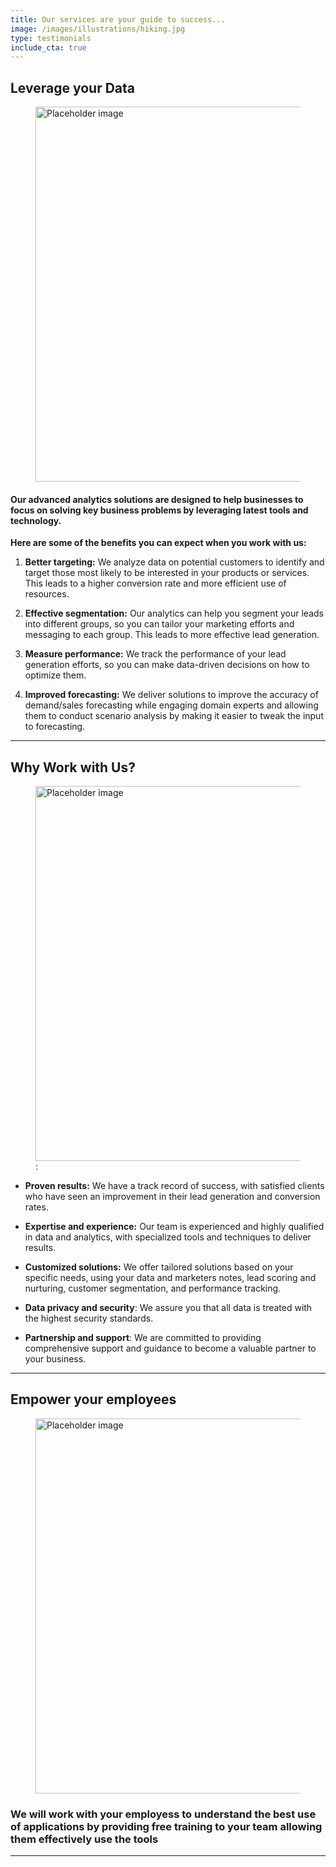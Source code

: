 ```yaml
---
title: Our services are your guide to success... 
image: /images/illustrations/hiking.jpg
type: testimonials
include_cta: true
---
```


## Leverage your Data

<figure class="image">

<img class="" src="https://images.pexels.com/photos/590041/pexels-photo-590041.jpeg?auto=compress&cs=tinysrgb&w=1600" alt="Placeholder image" style="width:600px;">

</figure>

#### Our advanced analytics solutions are designed to help businesses to focus on solving key business problems by leveraging latest tools and technology. 

**Here are some of the benefits you can expect when you work with us:**

1. __Better targeting:__ We analyze data on potential customers to identify and target those most likely to be interested in your products or services. This leads to a higher conversion rate and more efficient use of resources.

2. __Effective segmentation:__ Our analytics can help you segment your leads into different groups, so you can tailor your marketing efforts and messaging to each group. This leads to more effective lead generation.

3. __Measure performance:__ We track the performance of your lead generation efforts, so you can make data-driven decisions on how to optimize them.

4. __Improved forecasting:__ We deliver solutions to improve the accuracy of demand/sales forecasting while engaging domain experts and allowing them to conduct scenario analysis by making it easier to tweak the input to forecasting.

***

## Why Work with Us?

<figure class="image">
<img class="" src="https://images.pexels.com/photos/3184292/pexels-photo-3184292.jpeg?auto=compress&cs=tinysrgb&w=1600" alt="Placeholder image" style="width:600px;">
: </figure>

+ __Proven results:__ We have a track record of success, with satisfied clients who have seen an improvement in their lead generation and conversion rates.

+ __Expertise and experience:__ Our team is experienced and highly qualified in data and analytics, with specialized tools and techniques to deliver results.

+ __Customized solutions:__ We offer tailored solutions based on your specific needs, using your data and marketers notes, lead scoring and nurturing, customer segmentation, and performance tracking.

+ __Data privacy and security__: We assure you that all data is treated with the highest security standards.

+ __Partnership and support__: We are committed to providing comprehensive support and guidance to become a valuable partner to your business.

***

## Empower your employees

<figure class="image">
<img class="" src="https://images.pexels.com/photos/2977565/pexels-photo-2977565.jpeg?auto=compress&cs=tinysrgb&w=1600" alt="Placeholder image" style="width:600px;">
</figure>

### We will work with your employess to understand the best use of applications by providing free training to your team allowing them effectively use the tools

***